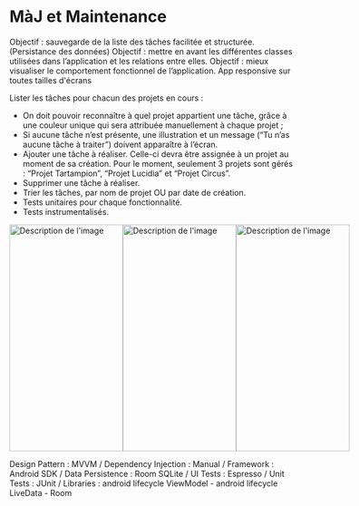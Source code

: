 # MàJ et Maintenance 

Objectif : sauvegarde de la liste des tâches facilitée et structurée. (Persistance des données)
Objectif : mettre en avant les différentes classes utilisées dans l’application et les
relations entre elles.
Objectif : mieux visualiser le comportement fonctionnel de l’application.
App responsive sur toutes tailles d'écrans 


Lister les tâches pour chacun des projets en cours :
- On doit pouvoir reconnaître à quel projet appartient une tâche, grâce à une
couleur unique qui sera attribuée manuellement à chaque projet ;
- Si aucune tâche n’est présente, une illustration et un message (“Tu n’as
aucune tâche à traiter”) doivent apparaître à l’écran.
- Ajouter une tâche à réaliser. Celle-ci devra être assignée à un projet au moment de
sa création. Pour le moment, seulement 3 projets sont gérés : “Projet Tartampion”,
“Projet Lucidia” et “Projet Circus”.
- Supprimer une tâche à réaliser.
- Trier les tâches, par nom de projet OU par date de création.
- Tests unitaires pour chaque fonctionnalité.
- Tests instrumentalisés.
  
<div style="display: flex; flex-direction: row; justify-content: space-between;">
<img src="https://github.com/Emre-OVTR/todoc/assets/76522520/67746c0a-c3bc-4383-89b8-83ba5ceecfceg" alt="Description de l'image" width="200" height="400">
<img src="https://github.com/Emre-OVTR/todoc/assets/76522520/2e0176a9-4dd2-4cbb-901f-426e4188ddf2" alt="Description de l'image" width="200" height="400">
<img src="https://github.com/Emre-OVTR/todoc/assets/76522520/6e23a341-92f9-43f5-9237-a0a25e9820f0" alt="Description de l'image" width="200" height="400">
</div>

Design Pattern : MVVM / Dependency Injection : Manual / Framework : Android SDK / Data Persistence : Room SQLite / UI Tests : Espresso / Unit Tests : JUnit / Libraries : android lifecycle ViewModel - 
android lifecycle LiveData - Room

